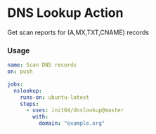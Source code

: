 # DNS Lookup Action
Get scan reports for (A,MX,TXT,CNAME) records

### Usage
```yaml
name: Scan DNS records
on: push

jobs:
  nslookup:
    runs-on: ubuntu-latest
    steps:
      - uses: init64/dnslookup@master
        with:
          domain: "example.org"
```
